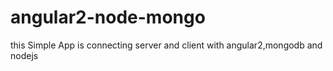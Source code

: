 # angular2-node-mongo
this Simple App is connecting server and client with angular2,mongodb and nodejs

